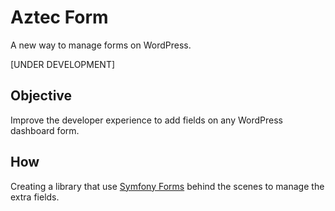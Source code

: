 # Aztec Form

A new way to manage forms on WordPress.

[UNDER DEVELOPMENT]

## Objective 

Improve the developer experience to add fields on any WordPress dashboard form.

## How

Creating a library that use [Symfony Forms](https://symfony.com/doc/current/forms.html) behind the scenes to manage the extra fields.
